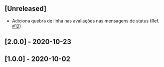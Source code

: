 ## [Unreleased]

- Adiciona quebra de linha nas avaliações nas mensagens de status (Ref. [#12](https://git.hacklab.com.br/mapas/mapas-es/-/issues/12))


## [2.0.0] - 2020-10-23

## [1.0.0] - 2020-10-02